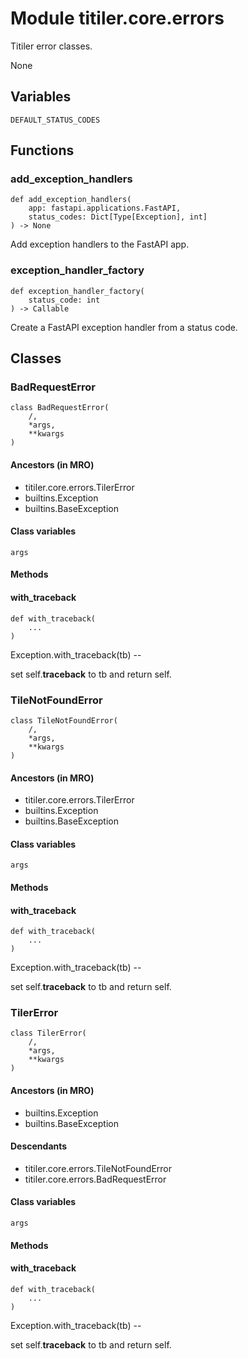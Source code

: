 # Module titiler.core.errors

Titiler error classes.

None

## Variables

```python3
DEFAULT_STATUS_CODES
```

## Functions

    
### add_exception_handlers

```python3
def add_exception_handlers(
    app: fastapi.applications.FastAPI,
    status_codes: Dict[Type[Exception], int]
) -> None
```

    
Add exception handlers to the FastAPI app.

    
### exception_handler_factory

```python3
def exception_handler_factory(
    status_code: int
) -> Callable
```

    
Create a FastAPI exception handler from a status code.

## Classes

### BadRequestError

```python3
class BadRequestError(
    /,
    *args,
    **kwargs
)
```

#### Ancestors (in MRO)

* titiler.core.errors.TilerError
* builtins.Exception
* builtins.BaseException

#### Class variables

```python3
args
```

#### Methods

    
#### with_traceback

```python3
def with_traceback(
    ...
)
```

    
Exception.with_traceback(tb) --

set self.__traceback__ to tb and return self.

### TileNotFoundError

```python3
class TileNotFoundError(
    /,
    *args,
    **kwargs
)
```

#### Ancestors (in MRO)

* titiler.core.errors.TilerError
* builtins.Exception
* builtins.BaseException

#### Class variables

```python3
args
```

#### Methods

    
#### with_traceback

```python3
def with_traceback(
    ...
)
```

    
Exception.with_traceback(tb) --

set self.__traceback__ to tb and return self.

### TilerError

```python3
class TilerError(
    /,
    *args,
    **kwargs
)
```

#### Ancestors (in MRO)

* builtins.Exception
* builtins.BaseException

#### Descendants

* titiler.core.errors.TileNotFoundError
* titiler.core.errors.BadRequestError

#### Class variables

```python3
args
```

#### Methods

    
#### with_traceback

```python3
def with_traceback(
    ...
)
```

    
Exception.with_traceback(tb) --

set self.__traceback__ to tb and return self.